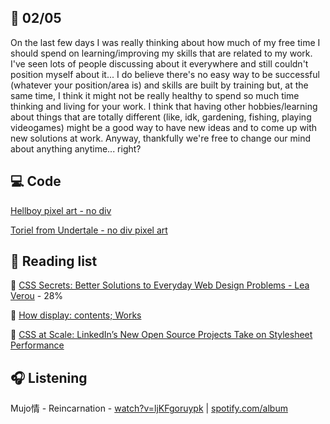 ## :date:  02/05
On the last few days I was really thinking about how much of my free time I should spend on learning/improving my skills that are related to my work. I've seen lots of people discussing about it everywhere and still couldn't position myself about it... I do believe there's no easy way to be successful (whatever your position/area is) and skills are built by training but, at the same time, I think it might not be really healthy to spend so much time thinking and living for your work. I think that having other hobbies/learning about things that are totally different (like, idk, gardening, fishing, playing videogames) might be a good way to have new ideas and to come up with new solutions at work. 
Anyway, thankfully we're free to change our mind about anything anytime... right?


## 💻 Code
[Hellboy pixel art - no div](https://codepen.io/diemoritat/pen/ZoLqrJ) 

[Toriel from Undertale - no div pixel art](https://codepen.io/diemoritat/pen/gzgZao)


## 📰 Reading list

📖 [CSS Secrets: Better Solutions to Everyday Web Design Problems - Lea Verou](https://www.amazon.com/CSS-Secrets-Solutions-Everyday-Problems/dp/1449372635) - 28%

📄 [How display: contents; Works](https://bitsofco.de/how-display-contents-works/)

📄 [CSS at Scale: LinkedIn’s New Open Source Projects Take on Stylesheet Performance](https://engineering.linkedin.com/blog/2018/04/css-at-scale--linkedins-new-open-source-projects-take-on-stylesh)


## 🎧 Listening
Mujo情 - Reincarnation - [watch?v=ljKFgoruypk](https://www.youtube.com/watch?v=ljKFgoruypk) | [spotify.com/album](https://open.spotify.com/album/4f1lCFYMjIUstAaTW4X3eR?si=nbfQKlC4RByCEBv6Pbn1eg)

